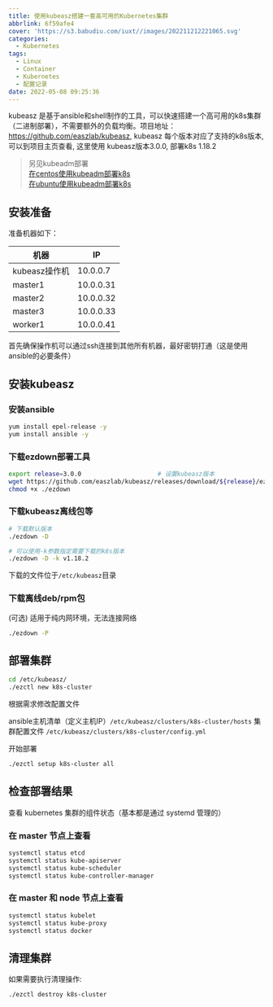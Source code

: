 ```yaml
---
title: 使用kubeasz搭建一套高可用的Kubernetes集群
abbrlink: 6f59afe4
cover: 'https://s3.babudiu.com/iuxt//images/202211212221065.svg'
categories:
  - Kubernetes
tags:
  - Linux
  - Container
  - Kubernetes
  - 配置记录
date: 2022-05-08 09:25:36
---
```


kubeasz 是基于ansible和shell制作的工具，可以快速搭建一个高可用的k8s集群（二进制部署），不需要额外的负载均衡。项目地址：<https://github.com/easzlab/kubeasz>, kubeasz 每个版本对应了支持的k8s版本, 可以到项目主页查看, 这里使用 kubeasz版本3.0.0, 部署k8s 1.18.2

> 另见kubeadm部署  
> [在centos使用kubeadm部署k8s](/posts/b86d9e9f/)  
> [在ubuntu使用kubeadm部署k8s](/posts/526ffc9a/)

## 安装准备

准备机器如下：

| 机器          | IP        |
| ------------- | --------- |
| kubeasz操作机 | 10.0.0.7  |
| master1       | 10.0.0.31 |
| master2       | 10.0.0.32 |
| master3       | 10.0.0.33 |
| worker1       | 10.0.0.41 |

首先确保操作机可以通过ssh连接到其他所有机器，最好密钥打通（这是使用ansible的必要条件）

## 安装kubeasz

### 安装ansible

```bash
yum install epel-release -y
yum install ansible -y
```

### 下载ezdown部署工具

```bash
export release=3.0.0                     # 设置kubeasz版本
wget https://github.com/easzlab/kubeasz/releases/download/${release}/ezdown
chmod +x ./ezdown
```

### 下载kubeasz离线包等

```bash
# 下载默认版本
./ezdown -D

# 可以使用-k参数指定需要下载的k8s版本
./ezdown -D -k v1.18.2
```

下载的文件位于`/etc/kubeasz`目录

### 下载离线deb/rpm包

(可选) 适用于纯内网环境，无法连接网络

```bash
./ezdown -P
```

## 部署集群

```bash
cd /etc/kubeasz/
./ezctl new k8s-cluster
```

根据需求修改配置文件

ansible主机清单（定义主机IP）`/etc/kubeasz/clusters/k8s-cluster/hosts`
集群配置文件 `/etc/kubeasz/clusters/k8s-cluster/config.yml`

开始部署

```bash
./ezctl setup k8s-cluster all
```

## 检查部署结果

查看 kubernetes 集群的组件状态（基本都是通过 systemd 管理的）

### 在 master 节点上查看

```bash
systemctl status etcd
systemctl status kube-apiserver
systemctl status kube-scheduler
systemctl status kube-controller-manager
```

### 在 master 和 node 节点上查看

```bash
systemctl status kubelet 
systemctl status kube-proxy 
systemctl status docker
```


## 清理集群

如果需要执行清理操作:
```bash
./ezctl destroy k8s-cluster
```
